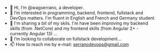 - 👋 Hi, I’m @wagserrano, a developer.
- 👀 I’m interested in programming, backend, frontend, fullstack and DevOps matters. I'm fluent in English and French and Germany student.
- 🌱 I'm sharing a bit of my skils. I'm  have been improving my backend skills (from .NetCore) and my frontend skills (from Angular 2+ - currently Angular 13) ...
- 💞️ I’m looking to collaborate on fullstack development...
- 📫 How to reach me by e-mail: serranodevops@gmail.com
